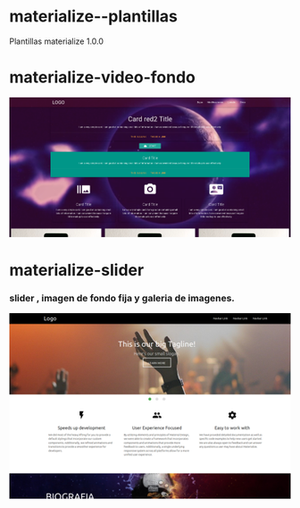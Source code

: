 # materialize--plantillas
Plantillas materialize 1.0.0
# materialize-video-fondo
![Alt Text](fondo_video1.png)
# materialize-slider
### slider , imagen de fondo fija y galeria de imagenes.
![Alt text](materialize_slider.png)
